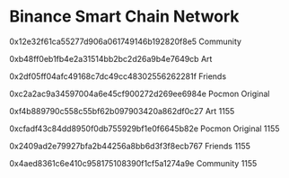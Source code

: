 # Binance Smart Chain Network


0x12e32f61ca55277d906a061749146b192820f8e5
Community            
 
0xb48ff0eb1fb4e2a31514bb2bc2d26a9b4e7649cb
Art                  
 
0x2df05ff04afc49168c7dc49cc48302556262281f
Friends              
 
0xc2a2ac9a34597004a6e45cf900272d269ee6984e
Pocmon Original     
 
0xf4b889790c558c55bf62b097903420a862df0c27
Art 1155             
 
0xcfadf43c84dd8950f0db755929bf1e0f6645b82e
Pocmon Original 1155 
 
0x2409ad2e79927bfa2b44256a8bb6d3f3f8ecb767
Friends 1155         
 
0x4aed8361c6e410c958175108390f1cf5a1274a9e
Community 1155           
